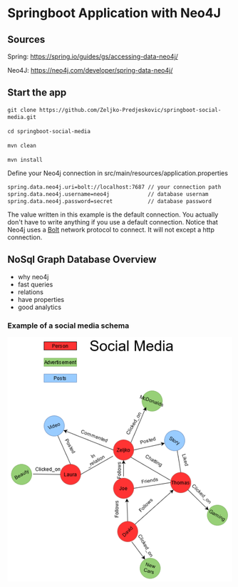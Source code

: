 # Springboot Application with Neo4J 

## Sources

Spring: https://spring.io/guides/gs/accessing-data-neo4j/

Neo4J: https://neo4j.com/developer/spring-data-neo4j/

## Start the app

    git clone https://github.com/Zeljko-Predjeskovic/springboot-social-media.git

    cd springboot-social-media

    mvn clean 

    mvn install

Define your Neo4j connection in src/main/resources/application.properties

    spring.data.neo4j.uri=bolt://localhost:7687 // your connection path
    spring.data.neo4j.username=neo4j            // database usernam
    spring.data.neo4j.password=secret           // database password

The value written in this example is the default connection. You actually don't have to write anything if you
use a default connection. Notice that Neo4j uses a [Bolt](https://en.wikipedia.org/wiki/Bolt_(network_protocol)) network protocol to connect. It will not except a http 
connection.

## NoSql Graph Database Overview

- why neo4j
- fast queries
- relations
- have properties
- good analytics


### Example of a social media schema
![graph](./images/graphDia.png)